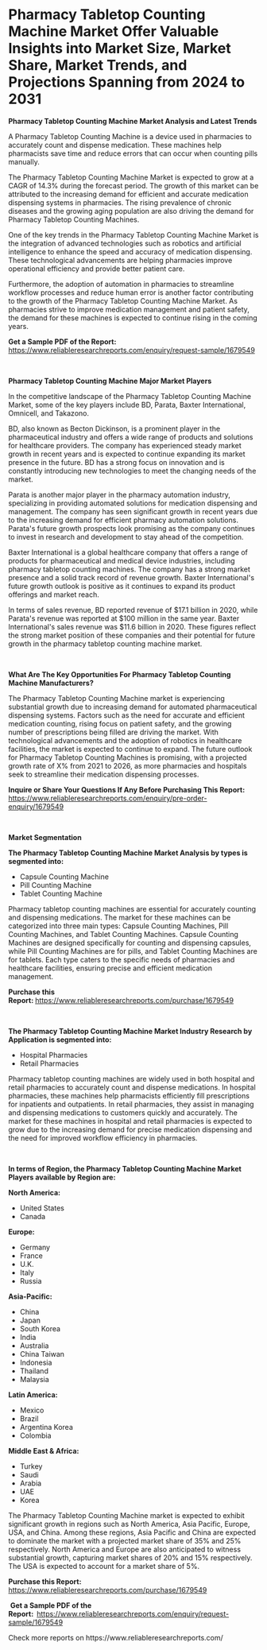 <p><h1>Pharmacy Tabletop Counting Machine Market Offer Valuable Insights into Market Size, Market Share, Market Trends, and Projections Spanning from 2024 to 2031</h1></p><p><strong>Pharmacy Tabletop Counting Machine Market Analysis and Latest Trends</strong></p>
<p><p>A Pharmacy Tabletop Counting Machine is a device used in pharmacies to accurately count and dispense medication. These machines help pharmacists save time and reduce errors that can occur when counting pills manually.</p><p>The Pharmacy Tabletop Counting Machine Market is expected to grow at a CAGR of 14.3% during the forecast period. The growth of this market can be attributed to the increasing demand for efficient and accurate medication dispensing systems in pharmacies. The rising prevalence of chronic diseases and the growing aging population are also driving the demand for Pharmacy Tabletop Counting Machines.</p><p>One of the key trends in the Pharmacy Tabletop Counting Machine Market is the integration of advanced technologies such as robotics and artificial intelligence to enhance the speed and accuracy of medication dispensing. These technological advancements are helping pharmacies improve operational efficiency and provide better patient care.</p><p>Furthermore, the adoption of automation in pharmacies to streamline workflow processes and reduce human error is another factor contributing to the growth of the Pharmacy Tabletop Counting Machine Market. As pharmacies strive to improve medication management and patient safety, the demand for these machines is expected to continue rising in the coming years.</p></p>
<p><strong>Get a Sample PDF of the Report:&nbsp;</strong> <a href="https://www.reliableresearchreports.com/enquiry/request-sample/1679549">https://www.reliableresearchreports.com/enquiry/request-sample/1679549</a></p>
<p>&nbsp;</p>
<p><strong>Pharmacy Tabletop Counting Machine Major Market Players</strong></p>
<p><p>In the competitive landscape of the Pharmacy Tabletop Counting Machine Market, some of the key players include BD, Parata, Baxter International, Omnicell, and Takazono. </p><p>BD, also known as Becton Dickinson, is a prominent player in the pharmaceutical industry and offers a wide range of products and solutions for healthcare providers. The company has experienced steady market growth in recent years and is expected to continue expanding its market presence in the future. BD has a strong focus on innovation and is constantly introducing new technologies to meet the changing needs of the market.</p><p>Parata is another major player in the pharmacy automation industry, specializing in providing automated solutions for medication dispensing and management. The company has seen significant growth in recent years due to the increasing demand for efficient pharmacy automation solutions. Parata's future growth prospects look promising as the company continues to invest in research and development to stay ahead of the competition.</p><p>Baxter International is a global healthcare company that offers a range of products for pharmaceutical and medical device industries, including pharmacy tabletop counting machines. The company has a strong market presence and a solid track record of revenue growth. Baxter International's future growth outlook is positive as it continues to expand its product offerings and market reach.</p><p>In terms of sales revenue, BD reported revenue of $17.1 billion in 2020, while Parata's revenue was reported at $100 million in the same year. Baxter International's sales revenue was $11.6 billion in 2020. These figures reflect the strong market position of these companies and their potential for future growth in the pharmacy tabletop counting machine market.</p></p>
<p>&nbsp;</p>
<p><strong>What Are The Key Opportunities For Pharmacy Tabletop Counting Machine Manufacturers?</strong></p>
<p><p>The Pharmacy Tabletop Counting Machine market is experiencing substantial growth due to increasing demand for automated pharmaceutical dispensing systems. Factors such as the need for accurate and efficient medication counting, rising focus on patient safety, and the growing number of prescriptions being filled are driving the market. With technological advancements and the adoption of robotics in healthcare facilities, the market is expected to continue to expand. The future outlook for Pharmacy Tabletop Counting Machines is promising, with a projected growth rate of X% from 2021 to 2026, as more pharmacies and hospitals seek to streamline their medication dispensing processes.</p></p>
<p><strong>Inquire or Share Your Questions If Any Before Purchasing This Report:</strong> <a href="https://www.reliableresearchreports.com/enquiry/pre-order-enquiry/1679549">https://www.reliableresearchreports.com/enquiry/pre-order-enquiry/1679549</a></p>
<p>&nbsp;</p>
<p><strong>Market Segmentation</strong></p>
<p><strong>The Pharmacy Tabletop Counting Machine Market Analysis by types is segmented into:</strong></p>
<p><ul><li>Capsule Counting Machine</li><li>Pill Counting Machine</li><li>Tablet Counting Machine</li></ul></p>
<p><p>Pharmacy tabletop counting machines are essential for accurately counting and dispensing medications. The market for these machines can be categorized into three main types: Capsule Counting Machines, Pill Counting Machines, and Tablet Counting Machines. Capsule Counting Machines are designed specifically for counting and dispensing capsules, while Pill Counting Machines are for pills, and Tablet Counting Machines are for tablets. Each type caters to the specific needs of pharmacies and healthcare facilities, ensuring precise and efficient medication management.</p></p>
<p><strong>Purchase this Report:&nbsp;</strong><a href="https://www.reliableresearchreports.com/purchase/1679549">https://www.reliableresearchreports.com/purchase/1679549</a></p>
<p>&nbsp;</p>
<p><strong>The Pharmacy Tabletop Counting Machine Market Industry Research by Application is segmented into:</strong></p>
<p><ul><li>Hospital Pharmacies</li><li>Retail Pharmacies</li></ul></p>
<p><p>Pharmacy tabletop counting machines are widely used in both hospital and retail pharmacies to accurately count and dispense medications. In hospital pharmacies, these machines help pharmacists efficiently fill prescriptions for inpatients and outpatients. In retail pharmacies, they assist in managing and dispensing medications to customers quickly and accurately. The market for these machines in hospital and retail pharmacies is expected to grow due to the increasing demand for precise medication dispensing and the need for improved workflow efficiency in pharmacies.</p></p>
<p>&nbsp;</p>
<p><strong>In terms of Region, the Pharmacy Tabletop Counting Machine Market Players available by Region are:</strong></p>
<p>
    <p> <strong> North America: </strong>
        <ul>
            <li>United States</li>
            <li>Canada</li>
        </ul>
        </p> 
    <p> <strong> Europe: </strong>
        <ul>
            <li>Germany</li>
            <li>France</li>
            <li>U.K.</li>
            <li>Italy</li>
            <li>Russia</li>
        </ul>
        </p> 
    <p> <strong> Asia-Pacific: </strong>
        <ul>
            <li>China</li>
            <li>Japan</li>
            <li>South Korea</li>
            <li>India</li>
            <li>Australia</li>
            <li>China Taiwan</li>
            <li>Indonesia</li>
            <li>Thailand</li>
            <li>Malaysia</li>
        </ul>
        </p> 
    <p> <strong> Latin America: </strong>
        <ul>
            <li>Mexico</li>
            <li>Brazil</li>
            <li>Argentina Korea</li>
            <li>Colombia</li>
        </ul>
        </p> 
    <p> <strong> Middle East & Africa: </strong>
        <ul>
            <li>Turkey</li>
            <li>Saudi</li>
            <li>Arabia</li>
            <li>UAE</li>
            <li>Korea</li>
        </ul>
    </p>
    </p>
<p><p>The Pharmacy Tabletop Counting Machine market is expected to exhibit significant growth in regions such as North America, Asia Pacific, Europe, USA, and China. Among these regions, Asia Pacific and China are expected to dominate the market with a projected market share of 35% and 25% respectively. North America and Europe are also anticipated to witness substantial growth, capturing market shares of 20% and 15% respectively. The USA is expected to account for a market share of 5%.</p></p>
<p><strong>Purchase this Report: </strong><a href="https://www.reliableresearchreports.com/purchase/1679549">https://www.reliableresearchreports.com/purchase/1679549</a></p>
<p>&nbsp;<strong>Get a Sample PDF of the Report:&nbsp;&nbsp;</strong><a href="https://www.reliableresearchreports.com/enquiry/request-sample/1679549">https://www.reliableresearchreports.com/enquiry/request-sample/1679549</a></p>
<p><strong></strong></p>
<p>Check more reports on https://www.reliableresearchreports.com/</p>